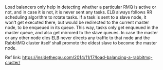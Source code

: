 Load balancers only help in detecting whether a particular RMQ is active or not, and in case it is not, it is never sent any tasks.
ELB always follows RR scheduling algorithm to rotate tasks. If a task is sent to a slave node, it won't get executed there, but would be redirected to the current master node, to be enqueued in its queue. This way, tasks only get enqueued in the master queue, and also get mirrored to the slave queues.
In case the master or any other node dies ELB never directs any traffic to that node and the RabbitMQ cluster itself shall promote the eldest slave to become the master node.

Ref link:  https://insidethecpu.com/2014/11/17/load-balancing-a-rabbitmq-cluster/
